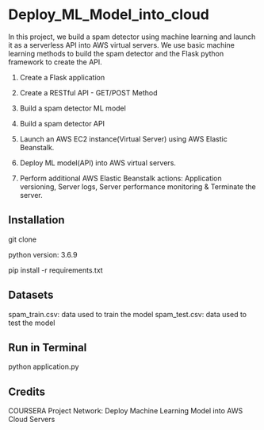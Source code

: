 # Deploy_ML_Model_into_cloud

In this project, we build a spam detector using machine learning and launch it as a serverless API into AWS virtual servers.
We use basic machine learning methods to build the spam detector and the Flask python framework to create the API.


1. Create a Flask application

2. Create a RESTful API - GET/POST Method

3. Build a spam detector ML model

4. Build a spam detector API

5. Launch an AWS EC2 instance(Virtual Server) using AWS Elastic Beanstalk.

6. Deploy ML model(API) into AWS virtual servers.

7. Perform additional AWS Elastic Beanstalk actions: Application versioning, Server logs, Server performance monitoring & Terminate the server.

## Installation
git clone 

python version: 3.6.9

pip install -r requirements.txt

## Datasets
spam_train.csv: data used to train the model
spam_test.csv: data used to test the model

## Run in Terminal
python application.py

## Credits
COURSERA Project Network: Deploy Machine Learning Model into AWS Cloud Servers
